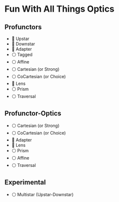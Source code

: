 # Fun With All Things Optics

## Profunctors
- :large_orange_diamond: Upstar
- :large_orange_diamond: Downstar
- :large_orange_diamond: Adapter
- :white_circle: Tagged
- :white_circle: Affine
- :white_circle: Cartesian   (or Strong)
- :white_circle: CoCartesian (or Choice)
- :large_orange_diamond: Lens
- :white_circle: Prism
- :white_circle: Traversal

## Profunctor-Optics
- :white_circle: Cartesian   (or Strong)
- :white_circle: CoCartesian (or Choice)
- :large_orange_diamond: Adapter
- :large_orange_diamond: Lens
- :white_circle: Prism
- :white_circle: Affine
- :white_circle: Traversal

## Experimental
- :white_circle: Multistar (Upstar-Downstar)